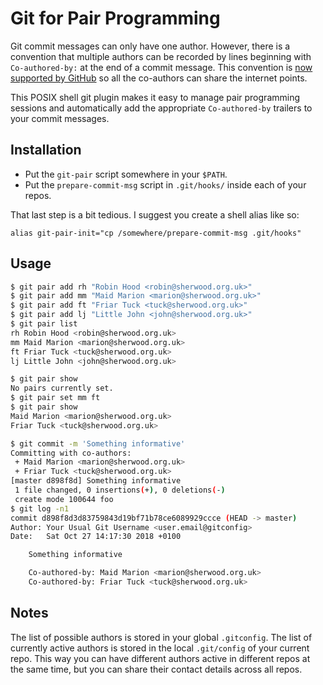 # Git for Pair Programming

Git commit messages can only have one author. However, there is a convention
that multiple authors can be recorded by lines beginning with `Co-authored-by:`
at the end of a commit message. This convention is [now supported by
GitHub](https://help.github.com/articles/creating-a-commit-with-multiple-authors/)
so all the co-authors can share the internet points.

This POSIX shell git plugin makes it easy to manage pair programming sessions
and automatically add the appropriate `Co-authored-by` trailers to your commit
messages.

## Installation

- Put the `git-pair` script somewhere in your `$PATH`.
- Put the `prepare-commit-msg` script in `.git/hooks/` inside each of your
  repos.

That last step is a bit tedious. I suggest you create a shell alias like so:
```
alias git-pair-init="cp /somewhere/prepare-commit-msg .git/hooks"
```

## Usage

```sh
$ git pair add rh "Robin Hood <robin@sherwood.org.uk>"
$ git pair add mm "Maid Marion <marion@sherwood.org.uk>"
$ git pair add ft "Friar Tuck <tuck@sherwood.org.uk>"
$ git pair add lj "Little John <john@sherwood.org.uk>"
$ git pair list
rh Robin Hood <robin@sherwood.org.uk>
mm Maid Marion <marion@sherwood.org.uk>
ft Friar Tuck <tuck@sherwood.org.uk>
lj Little John <john@sherwood.org.uk>

$ git pair show
No pairs currently set.
$ git pair set mm ft
$ git pair show
Maid Marion <marion@sherwood.org.uk>
Friar Tuck <tuck@sherwood.org.uk>

$ git commit -m 'Something informative'
Committing with co-authors:
 + Maid Marion <marion@sherwood.org.uk>
 + Friar Tuck <tuck@sherwood.org.uk>
[master d898f8d] Something informative
 1 file changed, 0 insertions(+), 0 deletions(-)
 create mode 100644 foo
$ git log -n1
commit d898f8d3d83759843d19bf71b78ce6089929ccce (HEAD -> master)
Author: Your Usual Git Username <user.email@gitconfig>
Date:   Sat Oct 27 14:17:30 2018 +0100

    Something informative

    Co-authored-by: Maid Marion <marion@sherwood.org.uk>
    Co-authored-by: Friar Tuck <tuck@sherwood.org.uk>
```

## Notes

The list of possible authors is stored in your global `.gitconfig`. The list of
currently active authors is stored in the local `.git/config` of your current
repo. This way you can have different authors active in different repos at the
same time, but you can share their contact details across all repos.
